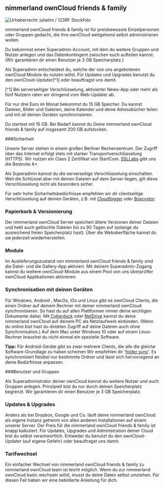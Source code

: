 ## nimmerland ownCloud friends & family
![Urheberrecht: <a href='http://de.123rf.com/profile_juliatim'>juliatim / 123RF Stockfoto</a>](https://lehre.nimmerland.de/index.php/s/Jan23Ulu6m7yfCJ/download)

nimmerland ownCloud friends & family ist für preisbewusste Einzelpersonen oder Gruppen gedacht, die ihre ownCloud weitgehend selbst administrieren wollen.

Du bekommst einen Superadmin-Account, mit dem du weitere Gruppen und Nutzer anlegen und das Datenkontingent zwischen euch aufteilen kannst. (Wir garantieren dir einen Benutzer je 3 GB Speicherplatz.)

Als Superadmin entscheidest du, welche der von uns angebotenen ownCloud Module du nutzen willst. Für Updates und Upgrades benutzt du den ownCloud-Updater[^1] oder beauftragst uns damit.

[^1] Bei serverseitiger Verschlüsselung, aktivierter News-App oder mehr als fünf Nutzern raten wir dringend vom Web-Updater ab.

Für nur drei Euro im Monat bekommst du 15 GB Speicher. Du kannst Dateien, Bilder und Galerien, deine Kalender und deine Adressbücher teilen und mit all deinen Geräten synchronisieren.

Du startest mit 15 GB. Bei Bedarf kannst du Deine nimmerland ownCloud friends & family auf insgesamt 200 GB aufstocken.

###Sicherheit

Unsere Server stehen in einem großen Berliner Rechenzentrum. Der Zugriff über das Internet erfolgt stets mit starker Transportverschlüsselung (HTTPS). Wir nutzen ein Class 2 Zertifikat von StartCom. [SSLLabs](https://www.ssllabs.com/ssltest/analyze.html?d=cloud.nimmerland.de) gibt uns die Bestnote A+.

Als Superadmin kannst du die serverseitige Verschlüsselung einschalten. Weil die Schlüssel aber mit deinen Dateien auf dem Server liegen, gilt diese Verschlüsselung nicht als besonders sicher. 

Für sehr hohe Sicherheitsbedürfnisse empfehlen wir dir clientseitige Verschlüsselung auf deinen Geräten, z.B. mit [Cloudfogger](https://www.cloudfogger.com/de/) oder [Boxcyptor](https://www.boxcryptor.com/de).

### Papierkorb & Versionierung

Der nimmerland ownCloud Server speichert ältere Versionen deiner Dateien und hebt auch gelöschte Dateien bis zu 90 Tagen auf (solange du ausreichend freien Speicherplatz hast). Über die Weboberfläche kannst du sie jederzeit wiederherstellen.

### Module

Im Auslieferungszustand von nimmerland ownCloud friends & family sind die Datei- und die Gallery-App aktiviert. Mit deinem Superadmin-Zugang kannst du weitere ownCloud-Module aus einem Pool von uns überprüfter ownCloud Applikationen aktivieren.

### Synchronisation mit deinen Geräten

Für Windows, Android , MacOs, iOs und Linux gibt es ownCloud Clients, die einen Ordner auf deinem Rechner mit deiner nimmerland ownCloud synchronisieren. So hast du auf allen Plattformen immer deine wichtigen Dokumente dabei. Mit [Cyberduck](https://cyberduck.io/?l=de) oder [NetDrive](http://www.netdrive.net/) kannst du deine nimmerland ownCloud auf deinem PC als Netzlaufwerk einbinden. (Wenn du online bist hast du direkten Zugriff auf deine Dateien auch ohne Synchronisation.) Auf dem Mac unter Windows 10 oder auf einem Linux-Rechner brauchst du nicht einmal ein spezielle Software.

**Tipp:** Für Android-Geräte gibt es zwar mehrere Clients, die alle die gleiche Software-Grundlage zu haben scheinen Wir empfehlen dir '[folder sync](https://play.google.com/store/apps/details?id=dk.tacit.android.foldersync.full&hl=de)'. Es synchronisiert flexibel nur bestimmte Ordner und lässt sich hervorragend an deine Bedürfnisse anpassen.

###Benutzer und Gruppen

Als Superadministrator deiner ownCloud kannst du weitere Nutzer und auch Gruppen anlegen. Prinzipiell bist du nur durch deinen Speicherplatz begrenzt. Wir garantieren dir einen Benutzer je 3 GB Speicherplatz.

### Updates & Upgrades

Anders als bei Dropbox, Google und Co. läuft deine nimmerland ownCloud als eigene Instanz getrennt von allen anderen Installationen auf einem unserer Server. Der Preis für die nimmerland ownCloud friends & family ist knapp kalkuliert. Für Updates, Upgrades und Administration deiner Cloud bist du selbst verantwortlich. Entweder du benutzt du den ownCloud-Updater (auf eigene Gefahr) oder beauftragst uns damit. 

### Tarifwechsel

Ein einfacher Wechsel von nimmerland ownCloud friends & family zu nimmerland ownCloud team ist leicht möglich. Wenn du zur nimmerland ownCloud basic wechseln willst, musst du deine Daten selbst umziehen. Für diesen Fall haben wir eine bebilderte Anleitung für dich.
